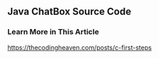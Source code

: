 ## Java ChatBox Source Code

### Learn More in This Article 
https://thecodingheaven.com/posts/c-first-steps
